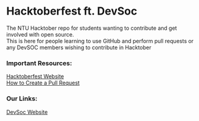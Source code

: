 # Hacktoberfest ft. DevSoc
The NTU Hacktober repo for students wanting to contribute and get involved with open source.  
This is here for people learning to use GitHub and perform pull requests or any DevSOC members wishing to contribute in Hacktober

### Important Resources:
[Hacktoberfest Website](https://hacktoberfest.digitalocean.com/)  
[How to Create a Pull Request](https://www.digitalocean.com/community/tutorials/how-to-create-a-pull-request-on-github)


### Our Links:
[DevSoc Website](https://devsoc.co.uk)

